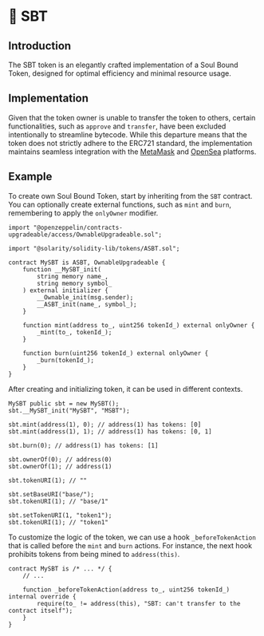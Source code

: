 # 👻 SBT

## Introduction

The SBT token is an elegantly crafted implementation of a Soul Bound Token, designed for optimal efficiency and minimal resource usage.

## Implementation

Given that the token owner is unable to transfer the token to others, certain functionalities, such as `approve` and `transfer`, have been excluded intentionally to streamline bytecode. While this departure means that the token does not strictly adhere to the ERC721 standard, the implementation maintains seamless integration with the [MetaMask](https://metamask.io/) and [OpenSea](https://opensea.io/) platforms.

## Example

To create own Soul Bound Token, start by inheriting from the `SBT` contract. You can optionally create external functions, such as `mint` and `burn`, remembering to apply the `onlyOwner` modifier.

```solidity
import "@openzeppelin/contracts-upgradeable/access/OwnableUpgradeable.sol";

import "@solarity/solidity-lib/tokens/ASBT.sol";

contract MySBT is ASBT, OwnableUpgradeable {
    function __MySBT_init(
        string memory name_, 
        string memory symbol_
    ) external initializer {
        __Ownable_init(msg.sender);
        __ASBT_init(name_, symbol_);
    }

    function mint(address to_, uint256 tokenId_) external onlyOwner {
        _mint(to_, tokenId_);
    }

    function burn(uint256 tokenId_) external onlyOwner {
        _burn(tokenId_);
    }
}
```

After creating and initializing token, it can be used in different contexts.

```solidity
MySBT public sbt = new MySBT();
sbt.__MySBT_init("MySBT", "MSBT");

sbt.mint(address(1), 0); // address(1) has tokens: [0]
sbt.mint(address(1), 1); // address(1) has tokens: [0, 1]

sbt.burn(0); // address(1) has tokens: [1]

sbt.ownerOf(0); // address(0)
sbt.ownerOf(1); // address(1)

sbt.tokenURI(1); // ""

sbt.setBaseURI("base/");
sbt.tokenURI(1); // "base/1"

sbt.setTokenURI(1, "token1");
sbt.tokenURI(1); // "token1"
```

To customize the logic of the token, we can use a hook `_beforeTokenAction` that is called before the `mint` and `burn` actions. For instance, the next hook prohibits tokens from being mined to `address(this)`.

```solidity
contract MySBT is /* ... */ {
    // ...
 
    function _beforeTokenAction(address to_, uint256 tokenId_) internal override {
        require(to_ != address(this), "SBT: can't transfer to the contract itself");
    }
}
```
